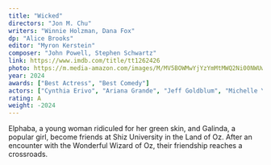 ```yaml
---
title: "Wicked"
directors: "Jon M. Chu"
writers: "Winnie Holzman, Dana Fox"
dp: "Alice Brooks"
editor: "Myron Kerstein"
composer: "John Powell, Stephen Schwartz"
link: https://www.imdb.com/title/tt1262426
photo: https://m.media-amazon.com/images/M/MV5BOWMwYjYzYmMtMWQ2Ni00NWUwLTg2MzAtYzkzMDBiZDIwOTMwXkEyXkFqcGc@._V1_FMjpg_UX758_.jpg
year: 2024
awards: ["Best Actress", "Best Comedy"]
actors: ["Cynthia Erivo", "Ariana Grande", "Jeff Goldblum", "Michelle Yeoh"]
rating: A
weight: -2024
---
```


Elphaba, a young woman ridiculed for her green skin, and Galinda, a popular girl, become friends at Shiz University in the Land of Oz. After an encounter with the Wonderful Wizard of Oz, their friendship reaches a crossroads.
